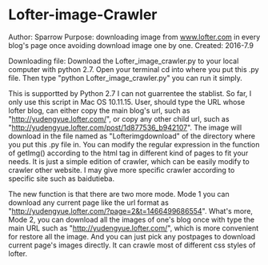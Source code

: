 # Lofter-image-Crawler
Author: Sparrow 
Purpose: downloading image from www.lofter.com in every blog's page once avoiding download image one by one. 
Created: 2016-7.9 

Downloading file:
Download the Lofter_image_crawler.py to your local computer with python 2.7. Open your terminal cd into where you put this .py file. Then type "python Lofter_image_crawler.py" you can run it simply.

This is supportted by Python 2.7 I can not guarrentee the stablist. So far, I only use this script in Mac OS 10.11.15. User, should type the URL whose lofter blog, can either copy the main blog's url, such as "http://yudengyue.lofter.com/", or copy any other child url, such as "http://yudengyue.lofter.com/post/1d877536_b942107". The image will download in the file named as "Lofterimgdownload" of the directory where you put this .py file in. You can modify the regular expression in the function of getImg() according to the html tag in different kind of pages to fit your needs. It is just a simple edition of crawler, which can be easily modify to crawler other website. I may give more specific crawler according to specific site such as baidutieba.

The new function is that there are two more mode.  Mode 1 you can download any current page like the url format as "http://yudengyue.lofter.com/?page=2&t=1466499686554". What's more, Mode 2, you can download all the images of one's blog once with type the main URL such as "http://yudengyue.lofter.com/", which is more convenient for restore all the image.
And you can just pick any postpages to download current page's images directly. It can crawle most of different css styles of lofter.



